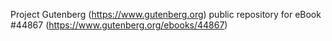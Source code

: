 Project Gutenberg (https://www.gutenberg.org) public repository for eBook #44867 (https://www.gutenberg.org/ebooks/44867)
